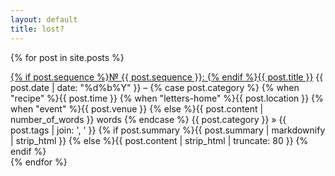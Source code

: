 ```yaml
---
layout: default
title: lost?
---
```


{% for post in site.posts %}
<div class="item type-{{ post.category }}">
  <span class="title"><a href="{{ post.url }}" id="{{ post.id }}">{% if post.sequence %}&#8470; {{ post.sequence }}: {% endif %}{{ post.title }}</a></span>
  <span class="meta">
    <span class="date">{{ post.date | date: "%d%b%Y" }}</span>
    &ndash;
    <span class="info">
      {% case post.category %}
      {% when "recipe" %}{{ post.time }}
      {% when "letters-home" %}{{ post.location }}
      {% when "event" %}{{ post.venue }}
      {% else %}{{ post.content | number_of_words }} words
    {% endcase %}
    </span>
    <span class="taxonomy">
      {{ post.category }} » {{ post.tags | join: ', ' }}
    </span>
  </span>
  <span class="summary">
    {% if post.summary %}{{ post.summary | markdownify | strip_html }}
    {% else %}{{ post.content | strip_html | truncate: 80 }}
    {% endif %}
  </span>
</div>
{% endfor %}

